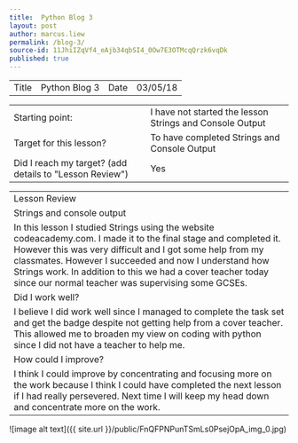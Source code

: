 ```yaml
---
title:  Python Blog 3
layout: post
author: marcus.liew
permalink: /blog-3/
source-id: 11JhiIZqVf4_eAjb34qbSI4_0Ow7E3OTMcqQrzk6vqDk
published: true
---
```

<table>
  <tr>
    <td>Title</td>
    <td>Python Blog 3</td>
    <td>Date</td>
    <td>03/05/18</td>
  </tr>
</table>


<table>
  <tr>
    <td>Starting point:</td>
    <td>I have not started the lesson Strings and Console Output</td>
  </tr>
  <tr>
    <td>Target for this lesson?</td>
    <td>To have completed Strings and Console Output</td>
  </tr>
  <tr>
    <td>Did I reach my target? 
(add details to "Lesson Review")</td>
    <td> Yes </td>
  </tr>
</table>


<table>
  <tr>
    <td>Lesson Review</td>
  </tr>
  <tr>
    <td>Strings and console output</td>
  </tr>
  <tr>
    <td>In this lesson I studied Strings using the website codeacademy.com. I made it to the final stage and completed it. However this was very difficult and I got some help from my classmates. However I succeeded and now I understand how Strings work. In addition to this we had a cover teacher today since our normal teacher was supervising some GCSEs.</td>
  </tr>
  <tr>
    <td>Did I work well?</td>
  </tr>
  <tr>
    <td>I believe I did work well since I managed to complete the task set and get the badge despite not getting help from a cover teacher. This allowed me to broaden my view on coding with python since I did not have  a teacher to help me.</td>
  </tr>
  <tr>
    <td>How could I improve?</td>
  </tr>
  <tr>
    <td>I think I could improve by concentrating and focusing more on the work because I think I could have completed the next lesson if I had really persevered. Next time I will keep my head down and concentrate more on the work.</td>
  </tr>
</table>


![image alt text]({{ site.url }}/public/FnQFPNPunTSmLs0PsejOpA_img_0.jpg)

